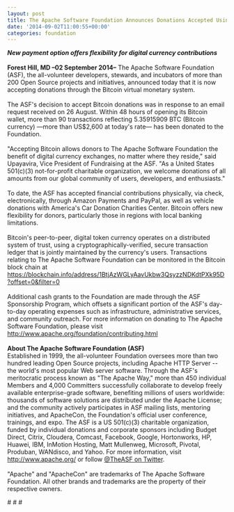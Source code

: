 ```yaml
---
layout: post
title: The Apache Software Foundation Announces Donations Accepted Using Bitcoin
date: '2014-09-02T11:00:55+00:00'
categories: foundation
---
```

<div><b><i>New payment option offers flexibility for digital currency contributions</i></b></div> 
  <div><br /><b>Forest Hill, MD –02 September 2014–</b> The Apache Software Foundation (ASF), the all-volunteer developers, stewards, and incubators of more than 200 Open Source projects and initiatives, announced today that it is now accepting donations through the Bitcoin virtual monetary system.</div> 
  <div><br />The ASF's decision to accept Bitcoin donations was in response to an email request received on 26 August. Within 48 hours of opening its Bitcoin wallet, more than 90 transactions reflecting 5.35915909 BTC (Bitcoin currency) —more than US$2,600 at today's rate— has been donated to the Foundation.&nbsp;</div> 
  <div><br />&quot;Accepting Bitcoin allows donors to The Apache Software Foundation the benefit of digital currency exchanges, no matter where they reside,&quot; said Upayavira, Vice President of Fundraising at the ASF. &quot;As a United States 501(c)(3) not-for-profit charitable organization, we welcome donations of all amounts from our global community of users, developers, and enthusiasts.&quot;</div> 
  <div><br />To date, the ASF has accepted financial contributions physically, via check, electronically, through Amazon Payments and PayPal, as well as vehicle donations with America's Car Donation Charities Center. Bitcoin offers new flexibility for donors, particularly those in regions with local banking limitations.</div> 
  <div><br />Bitcoin's peer-to-peer, digital token currency operates on a distributed system of trust, using a cryptographically-verified, secure transaction ledger that is jointly maintained by the currency's users. Transactions relating to The Apache Software Foundation can be monitored in the Bitcoin block chain at <a href="https://blockchain.info/address/1BtjAzWGLyAavUkbw3QsyzzNDKdtPXk95D?offset=0&amp;filter=0">https://blockchain.info/address/1BtjAzWGLyAavUkbw3QsyzzNDKdtPXk95D?offset=0&amp;filter=0</a><br /><br /></div> 
  <div>Additional cash grants to the Foundation are made through the ASF Sponsorship Program, which offsets a significant portion of the ASF's day-to-day operating expenses such as infrastructure, administrative services, and community outreach. For more information on donating to The Apache Software Foundation, please visit <a href="http://www.apache.org/foundation/contributing.html">http://www.apache.org/foundation/contributing.html</a><br /><br /></div> 
  <div><b>About The Apache Software Foundation (ASF)</b></div> 
  <div>Established in 1999, the all-volunteer Foundation oversees more than two hundred leading Open Source projects, including Apache HTTP Server --the world's most popular Web server software. Through the ASF's meritocratic process known as &quot;The Apache Way,&quot; more than 450 individual Members and 4,000 Committers successfully collaborate to develop freely available enterprise-grade software, benefiting millions of users worldwide: thousands of software solutions are distributed under the Apache License; and the community actively participates in ASF mailing lists, mentoring initiatives, and ApacheCon, the Foundation's official user conference, trainings, and expo. The ASF is a US 501(c)(3) charitable organization, funded by individual donations and corporate sponsors including Budget Direct, Citrix, Cloudera, Comcast, Facebook, Google, Hortonworks, HP, Huawei, IBM, InMotion Hosting, Matt Mullenweg, Microsoft, Pivotal, Produban, WANdisco, and Yahoo. For more information, visit <a href="http://www.apache.org/">http://www.apache.org/</a> or follow <a href="https://twitter.com/TheASF">@TheASF on Twitter</a>.</div> 
  <div><br />&quot;Apache&quot; and &quot;ApacheCon&quot; are trademarks of The Apache Software Foundation. All other brands and trademarks are the property of their respective owners.</div> 
  <p># # #</p>
